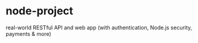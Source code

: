 # node-project
real-world RESTful API and web app (with authentication, Node.js security, payments &amp; more)
